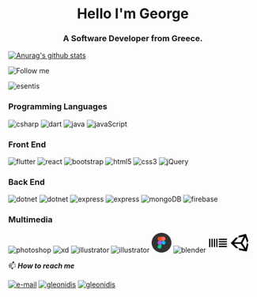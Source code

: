 
<h1 align="center">Hello I'm George</h1>
<h3 align="center">A Software Developer from Greece.</h3>

[![Anurag's github stats](https://github-readme-stats.vercel.app/api?username=esentis&hide=stars&count_private=true&show_icons=true&theme=dracula)](https://github.com/anuraghazra/github-readme-stats)

![Follow me](https://img.shields.io/github/followers/esentis?style=social)

<p align="left"> <img src="https://komarev.com/ghpvc/?username=esentis&color=DC6286&style=flat-square" alt="esentis" /> </p>

### Programming Languages

<p align="left">
<img src="https://cdn.worldvectorlogo.com/logos/c--4.svg" alt="csharp" width="40" height="40"/>
<img src="https://cdn.worldvectorlogo.com/logos/dart.svg" alt="dart" width="40" height="40"/>
<img src="https://cdn.worldvectorlogo.com/logos/java-4.svg" alt="java" width="40" height="40"/>
<img src="https://cdn.worldvectorlogo.com/logos/javascript.svg" alt="javaScript" width="40" height="40"/>
</p>

### Front End

<p align="left">
<img src="https://cdn.worldvectorlogo.com/logos/flutter-logo.svg" alt="flutter" width="40" height="40"/>
<img src="https://cdn.worldvectorlogo.com/logos/react-2.svg" alt="react" width="40" height="40"/>
<img src="https://cdn.worldvectorlogo.com/logos/bootstrap-4.svg" alt="bootstrap" width="40" height="40"/>
<img src="https://cdn.worldvectorlogo.com/logos/html5-1.svg" alt="html5" width="40" height="40"/>
<img src="https://cdn.worldvectorlogo.com/logos/css-5.svg" alt="css3" width="40" height="40"/>
<img src="https://cdn.worldvectorlogo.com/logos/jquery-2.svg" alt="jQuery" width="40" height="40"/>
</p>

### Back End

<p align="left">
<img src="https://cdn.worldvectorlogo.com/logos/dotnet.svg" alt="dotnet" width="40" height="40"/>
<img src="https://cdn.worldvectorlogo.com/logos/postgresql.svg" alt="dotnet" width="40" height="40"/>
<img src="https://cdn.worldvectorlogo.com/logos/nodejs-icon.svg" alt="express" width="40" height="40"/>
<img src="https://cdn.worldvectorlogo.com/logos/express-109.svg" alt="express" width="40" height="40"/>
<img src="https://cdn.worldvectorlogo.com/logos/mongodb-icon-1.svg" alt="mongoDB" width="40" height="40"/>
<img src="https://cdn.worldvectorlogo.com/logos/firebase-1.svg" alt="firebase" width="40" height="40"/>
</p>

### Multimedia

<p align="left">
<img src="https://cdn.worldvectorlogo.com/logos/photoshop-cc.svg" alt="photoshop" width="40" height="40"/>
<img src="https://cdn.worldvectorlogo.com/logos/adobe-xd.svg" alt="xd" width="40" height="40"/>
<img src="https://cdn.worldvectorlogo.com/logos/adobe-illustrator-cc.svg" alt="illustrator" width="40" height="40"/>
<img src="https://cdn.worldvectorlogo.com/logos/indesign-cc.svg" alt="illustrator" width="40" height="40"/>
<img src="images/figma.svg" alt="figma" width="40" height="40"/>
<img src="https://cdn.worldvectorlogo.com/logos/blender-2.svg" alt="blender" width="40" height="40"/>
<img src="images/ableton.svg" alt="ableton" width="40" height="40"/>
<img src="images/unity.svg" alt="unity" width="40" height="40"/>
</p>

📫 ***How to reach me***

<p align="left"><a href="mailto:esentakos@yahoo.gr" target="blank"><img align="center" src="https://cdn.worldvectorlogo.com/logos/mail-ios.svg" alt="e-mail" height="30" width="30" /></a>
<a href="https://play.google.com/store/apps/dev?id=7040603848130357887" target="blank"><img align="center" src="https://cdn.worldvectorlogo.com/logos/google-play-5.svg" alt="gleonidis" height="30" width="30" /></a>
<a href="https://linkedin.com/in/gleonidis" target="blank"><img align="center" src="https://cdn.worldvectorlogo.com/logos/linkedin-icon-2.svg" alt="gleonidis" height="30" width="30" /></a>
</p>